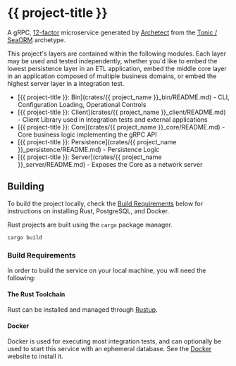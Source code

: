{{ project-title }}
============

A gRPC, [12-factor](https://12factor.net/) microservice generated by
[Archetect](https://github.com/archetect/archetect) from the
[Tonic / SeaORM](https://github.com/archetect/archetype-rust-service-tonic-workspace) archetype.

This project's layers are contained within the following modules. Each layer may be used and tested independently, whether
you'd like to embed the lowest persistence layer in an ETL application, embed the middle core layer in an application 
composed of multiple business domains, or embed the highest server layer in a integration test. 

* [{{ project-title }}: Bin](crates/{{ project_name }}_bin/README.md) - CLI, Configuration Loading, Operational Controls
* [{{ project-title }}: Client](crates/{{ project_name }}_client/README.md) - Client Library used in integration tests and external applications                        
* [{{ project-title }}: Core](crates/{{ project_name }}_core/README.md) - Core business logic implementing the gRPC API
* [{{ project-title }}: Persistence](crates/{{ project_name }}_persistence/README.md) - Persistence Logic
* [{{ project-title }}: Server](crates/{{ project_name }}_server/README.md) - Exposes the Core as a network server

## Building

To build the project locally, check the [Build Requirements](#build-requirements) below for instructions on installing
Rust, PostgreSQL, and Docker.

Rust projects are built using the `cargo` package manager.

    cargo build

### Build Requirements

In order to build the service on your local machine, you will need the following:

#### The Rust Toolchain

Rust can be installed and managed through [Rustup](https://rustup.rs/).

#### Docker

Docker is used for executing most integration tests, and can optionally be used to start this service with an ephemeral
database. See the [Docker](https://www.docker.com/get-started) website to install it.
